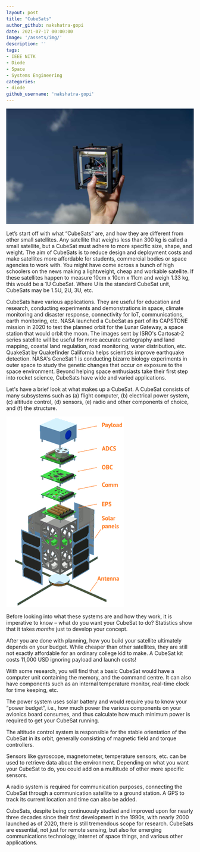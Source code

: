 ```yaml
---
layout: post
title: "CubeSats"
author_github: nakshatra-gopi
date: 2021-07-17 00:00:00
image: '/assets/img/'
description: ''
tags:
- IEEE NITK
- Diode
- Space
- Systems Engineering
categories:
- diode
github_username: 'nakshatra-gopi'
---
```

![image1](/blog/assets/img/cubesats/image1.jpg)

Let’s start off with what “CubeSats” are, and how they are different from other small satellites. Any satellite that weighs less than 300 kg is called a small satellite, but a CubeSat must adhere to more specific size, shape, and weight. The aim of CubeSats is to reduce design and deployment costs and make satellites more affordable for students, commercial bodies or space agencies to work with. You might have come across a bunch of high schoolers on the news making a lightweight, cheap and workable satellite. If these satellites happen to measure 10cm x 10cm x 11cm and weigh 1.33 kg, this would be a 1U CubeSat. Where U is the standard CubeSat unit, CubeSats may be 1.5U, 2U, 3U, etc.

CubeSats have various applications. They are useful for education and research, conducting experiments and demonstrations in space, climate monitoring and disaster response, connectivity for IoT, communications, earth monitoring, etc. NASA launched a CubeSat as part of its CAPSTONE mission in 2020 to test the planned orbit for the Lunar Gateway, a space station that would orbit the moon. The images sent by ISRO's Cartosat-2 series satellite will be useful for more accurate cartography and land mapping, coastal land regulation, road monitoring, water distribution, etc. QuakeSat by Quakefinder California helps scientists improve earthquake detection. NASA's GeneSat 1 is conducting bizarre biology experiments in outer space to study the genetic changes that occur on exposure to the space environment. Beyond helping space enthusiasts take their first step into rocket science, CubeSats have wide and varied applications.

Let's have a brief look at what makes up a CubeSat. A CubeSat consists of many subsystems such as (a) flight computer, (b) electrical power system, (c) altitude control, (d) sensors, (e) radio and other components of choice, and (f) the structure.

![image2](/blog/assets/img/cubesats/image2.png)

Before looking into what these systems are and how they work, it is imperative to know – what do you want your CubeSat to do? Statistics show that it takes *months* just to develop your concept.

After you are done with planning, how you build your satellite ultimately depends on your budget. While cheaper than other satellites, they are still not exactly affordable for an ordinary college kid to make. A CubeSat kit costs 11,000 USD ignoring payload and launch costs! 

With some research, you will find that a basic CubeSat would have a computer unit containing the memory, and the command centre. It can also have components such as an internal temperature monitor, real-time clock for time keeping, etc. 

The power system uses solar battery and would require you to know your “power budget”, i.e., how much power the various components on your avionics board consumes, and thus calculate how much minimum power is required to get your CubeSat running.

The altitude control system is responsible for the stable orientation of the CubeSat in its orbit, generally consisting of magnetic field and torque controllers.

Sensors like gyroscope, magnetometer, temperature sensors, etc. can be used to retrieve data about the environment. Depending on what you want your CubeSat to do, you could add on a multitude of other more specific sensors.

A radio system is required for communication purposes, connecting the CubeSat through a communication satellite to a ground station. A GPS to track its current location and time can also be added.

CubeSats, despite being continuously studied and improved upon for nearly three decades since their first development in the 1990s, with nearly 2000 launched as of 2020, there is still tremendous scope for research. CubeSats are essential, not just for remote sensing, but also for emerging communications technology, internet of space things, and various other applications.
